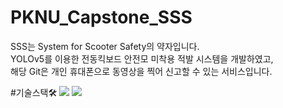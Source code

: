 # PKNU_Capstone_SSS
SSS는 System for Scooter Safety의 약자입니다. <br/>
YOLOv5를 이용한 전동킥보드 안전모 미착용 적발 시스템을 개발하였고, <br/>
해당 Git은 개인 휴대폰으로 동영상을 찍어 신고할 수 있는 서비스입니다. <br/>

#기술스택🛠
 <img src="https://img.shields.io/badge/iOS-000000?style=for-the-badge&logo=python&logoColor=white"> 
 <img src="https://img.shields.io/badge/Swift-F05138?style=for-the-badge&logo=python&logoColor=white"> 
  

